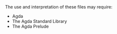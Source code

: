 The use and interpretation of these files may require:

- Agda
- The Agda Standard Library
- The Agda Prelude
